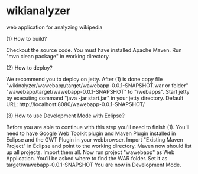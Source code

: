 wikianalyzer
============

web application for analyzing wikipedia

(1) How to build?

Checkout the source code.
You must have installed Apache Maven.
Run "mvn clean package" in working directory.

(2) How to deploy?

We recommend you to deploy on jetty.
After (1) is done copy file "wikinalyzer/wawebapp/target/wawebapp-0.0.1-SNAPSHOT.war or folder" "wawebapp/target/wawebapp-0.0.1-SNAPSHOT" to "<your-jetty>/webapps".
Start jetty by executing command "java -jar start.jar" in your jetty directory.
Default URL: http://localhost:8080/wawebapp-0.0.1-SNAPSHOT/

(3) How to use Development Mode with Eclipse?

Before you are able to continue with this step you'll need to finish (1).
You'll need to have Google Web Toolkit plugin and Maven Plugin installed in Eclipse and the GWT Plugin in your webbrowser.
Import "Existing Maven Project" in Eclipse and point to the working directory. Maven now should list up all projects. Import them all.
Now run project "wawebapp" as Web Application. You'll be asked where to find the WAR folder. Set it as target/wawebapp-0.0.1-SNAPSHOT 
You are now in Development Mode.
